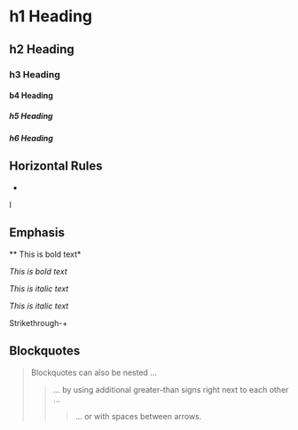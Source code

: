 # h1 Heading
## h2 Heading
### h3 Heading
#### b4 Heading
##### h5 Heading
##### h6 Heading

## Horizontal Rules

-

I

## Emphasis

** This is bold text*

_This is bold text_

*This is italic text*

_This is italic text_

Strikethrough-+

## Blockquotes

> Blockquotes can also be nested ...
>> ... by using additional greater-than signs right next to each other ...
> > > ... or with spaces between arrows.
